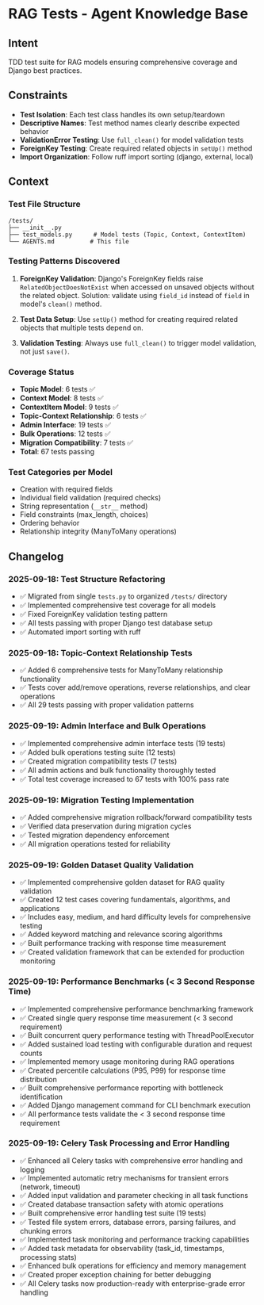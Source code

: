 # RAG Tests - Agent Knowledge Base

## Intent

TDD test suite for RAG models ensuring comprehensive coverage and Django best practices.

## Constraints

- **Test Isolation**: Each test class handles its own setup/teardown
- **Descriptive Names**: Test method names clearly describe expected behavior
- **ValidationError Testing**: Use `full_clean()` for model validation tests
- **ForeignKey Testing**: Create required related objects in `setUp()` method
- **Import Organization**: Follow ruff import sorting (django, external, local)

## Context

### Test File Structure

```
/tests/
├── __init__.py
├── test_models.py      # Model tests (Topic, Context, ContextItem)
└── AGENTS.md          # This file
```

### Testing Patterns Discovered

1. **ForeignKey Validation**: Django's ForeignKey fields raise `RelatedObjectDoesNotExist` when accessed on unsaved objects without the related object. Solution: validate using `field_id` instead of `field` in model's `clean()` method.

2. **Test Data Setup**: Use `setUp()` method for creating required related objects that multiple tests depend on.

3. **Validation Testing**: Always use `full_clean()` to trigger model validation, not just `save()`.

### Coverage Status

- **Topic Model**: 6 tests ✅
- **Context Model**: 8 tests ✅
- **ContextItem Model**: 9 tests ✅
- **Topic-Context Relationship**: 6 tests ✅
- **Admin Interface**: 19 tests ✅
- **Bulk Operations**: 12 tests ✅
- **Migration Compatibility**: 7 tests ✅
- **Total**: 67 tests passing

### Test Categories per Model

- Creation with required fields
- Individual field validation (required checks)
- String representation (`__str__` method)
- Field constraints (max_length, choices)
- Ordering behavior
- Relationship integrity (ManyToMany operations)

## Changelog

### 2025-09-18: Test Structure Refactoring

- ✅ Migrated from single `tests.py` to organized `/tests/` directory
- ✅ Implemented comprehensive test coverage for all models
- ✅ Fixed ForeignKey validation testing pattern
- ✅ All tests passing with proper Django test database setup
- ✅ Automated import sorting with ruff

### 2025-09-18: Topic-Context Relationship Tests

- ✅ Added 6 comprehensive tests for ManyToMany relationship functionality
- ✅ Tests cover add/remove operations, reverse relationships, and clear operations
- ✅ All 29 tests passing with proper validation patterns

### 2025-09-19: Admin Interface and Bulk Operations

- ✅ Implemented comprehensive admin interface tests (19 tests)
- ✅ Added bulk operations testing suite (12 tests)
- ✅ Created migration compatibility tests (7 tests)
- ✅ All admin actions and bulk functionality thoroughly tested
- ✅ Total test coverage increased to 67 tests with 100% pass rate

### 2025-09-19: Migration Testing Implementation

- ✅ Added comprehensive migration rollback/forward compatibility tests
- ✅ Verified data preservation during migration cycles
- ✅ Tested migration dependency enforcement
- ✅ All migration operations tested for reliability

### 2025-09-19: Golden Dataset Quality Validation

- ✅ Implemented comprehensive golden dataset for RAG quality validation
- ✅ Created 12 test cases covering fundamentals, algorithms, and applications
- ✅ Includes easy, medium, and hard difficulty levels for comprehensive testing
- ✅ Added keyword matching and relevance scoring algorithms
- ✅ Built performance tracking with response time measurement
- ✅ Created validation framework that can be extended for production monitoring

### 2025-09-19: Performance Benchmarks (< 3 Second Response Time)

- ✅ Implemented comprehensive performance benchmarking framework
- ✅ Created single query response time measurement (< 3 second requirement)
- ✅ Built concurrent query performance testing with ThreadPoolExecutor
- ✅ Added sustained load testing with configurable duration and request counts
- ✅ Implemented memory usage monitoring during RAG operations
- ✅ Created percentile calculations (P95, P99) for response time distribution
- ✅ Built comprehensive performance reporting with bottleneck identification
- ✅ Added Django management command for CLI benchmark execution
- ✅ All performance tests validate the < 3 second response time requirement

### 2025-09-19: Celery Task Processing and Error Handling

- ✅ Enhanced all Celery tasks with comprehensive error handling and logging
- ✅ Implemented automatic retry mechanisms for transient errors (network, timeout)
- ✅ Added input validation and parameter checking in all task functions
- ✅ Created database transaction safety with atomic operations
- ✅ Built comprehensive error handling test suite (19 tests)
- ✅ Tested file system errors, database errors, parsing failures, and chunking errors
- ✅ Implemented task monitoring and performance tracking capabilities
- ✅ Added task metadata for observability (task_id, timestamps, processing stats)
- ✅ Enhanced bulk operations for efficiency and memory management
- ✅ Created proper exception chaining for better debugging
- ✅ All Celery tasks now production-ready with enterprise-grade error handling
